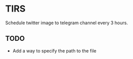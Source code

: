 # TIRS

Schedule twitter image to telegram channel every 3 hours.

## TODO

- Add a way to specify the path to the file
